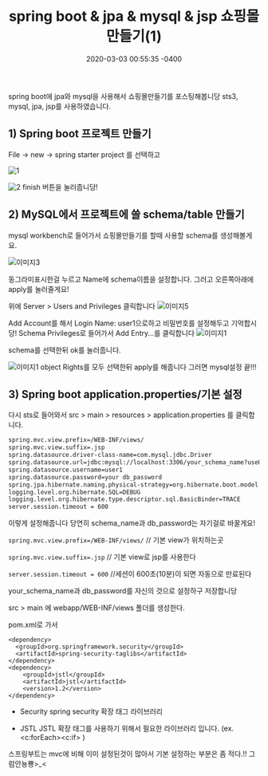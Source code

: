 ﻿---
title: "spring boot & jpa & mysql & jsp 쇼핑몰 만들기(1)"
date: 2020-03-03 00:55:35 -0400
categories: springboot
comments: true
---

spring boot에 jpa와 mysql을 사용해서 쇼핑몰만들기를 포스팅해봅니당
sts3, mysql, jpa, jsp를 사용하였습니다.

## 1) Spring boot 프로젝트 만들기
File -> new -> spring starter project 를 선택하고

![1](../../../assets/1.JPG)

![2](../../../assets/2.JPG)
finish 버튼을 눌러줍니당!

## 2) MySQL에서 프로젝트에 쓸 schema/table 만들기

mysql workbench로 들어가서 쇼핑몰만들기를 할때 사용할 schema를 생성해볼게요.

![이미지3](../../../assets/3.JPG)

동그라미표시한걸 누르고 Name에 schema이름을 설정합니다. 그러고 오른쪽아래에 apply를 눌러줄게요!

위에 Server > Users and Privileges 클릭합니다
![이미지5](../../../assets/5.JPG)

Add Account를 해서 Login Name: user1으로하고 비밀번호를 설정해두고 기억합시당!
 Schema Privileges로 들어가서 Add Entry...를 클릭합니다
![이미지1](../../../assets/6.JPG)

schema를 선택한뒤 ok를 눌러줍니다.

![이미지1](../../../assets/7.JPG)
object Rights를 모두 선택한뒤 apply를 해줍니다 그러면 mysql설정 끝!!!

## 3) Spring boot application.properties/기본 설정

다시 sts로 들어와서 src > main > resources > application.properties 를 클릭합니다.

```html
spring.mvc.view.prefix=/WEB-INF/views/
spring.mvc.view.suffix=.jsp
spring.datasource.driver-class-name=com.mysql.jdbc.Driver
spring.datasource.url=jdbc:mysql://localhost:3306/your_schema_name?useUnicode=yes&zeroDateTimeBehavior=convertToNull&characterEncoding=UTF-8&allowMultiQueries=true&serverTimezone=Asia/Seoul
spring.datasource.username=user1
spring.datasource.password=your db_password
spring.jpa.hibernate.naming.physical-strategy=org.hibernate.boot.model.naming.PhysicalNamingStrategyStandardImpl
logging.level.org.hibernate.SQL=DEBUG
logging.level.org.hibernate.type.descriptor.sql.BasicBinder=TRACE
server.session.timeout = 600
```
이렇게 설정해줍니다 당연히 schema_name과 db_password는 자기걸로 바꿀게요!

`spring.mvc.view.prefix=/WEB-INF/views/` // 기본 view가 위치하는곳

`spring.mvc.view.suffix=.jsp` // 기본 view로 jsp를 사용한다

`server.session.timeout = 600` //세션이 600초(10분)이 되면 자동으로 만료된다

your_schema_name과 db_password를 자신의 것으로 설정하구 저장합니당

src > main 에 webapp/WEB-INF/views 폴더를 생성한다.

pom.xml로 가서 
```
<dependency>
  <groupId>org.springframework.security</groupId>
  <artifactId>spring-security-taglibs</artifactId>
</dependency>    
<dependency>
	<groupId>jstl</groupId>
	<artifactId>jstl</artifactId>
	<version>1.2</version>
</dependency>
```

 - Security
  spring security 확장 태그 라이브러리

 - JSTL
  JSTL 확장 태그를 사용하기 위해서 필요한 라이브러리 입니다. (ex. <c:forEach><c:if> )


스프링부트는 mvc에 비해 이미 설정된것이 많아서 기본 설정하는 부분은 좀 적다.!! 그럼안뇽뿅>_< 
